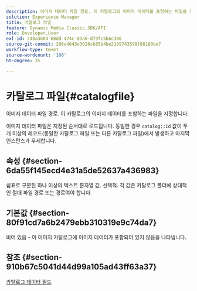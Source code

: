 ```yaml
---
description: 이미지 데이터 파일 경로. 이 카탈로그의 이미지 데이터를 포함하는 파일을 지정합니다.
solution: Experience Manager
title: 카탈로그 파일
feature: Dynamic Media Classic,SDK/API
role: Developer,User
exl-id: 240a3884-68dd-474c-83a6-d79fc5b6c300
source-git-commit: 206e4643e3926cb85b4be2189743578f88180be7
workflow-type: tm+mt
source-wordcount: '108'
ht-degree: 3%

---
```


# 카탈로그 파일{#catalogfile}

이미지 데이터 파일 경로. 이 카탈로그의 이미지 데이터를 포함하는 파일을 지정합니다.

이미지 데이터 파일은 지정된 순서대로 로드됩니다. 동일한 경우 `catalog::Id` 값이 두 개 이상의 레코드(동일한 카탈로그 파일 또는 다른 카탈로그 파일)에서 발생하고 마지막 인스턴스가 우세합니다.

## 속성 {#section-6da55f145ecd4e31a5de52637a436983}

쉼표로 구분된 하나 이상의 텍스트 문자열 값. 선택적. 각 값은 카탈로그 폴더에 상대적인 절대 파일 경로 또는 경로여야 합니다.

## 기본값 {#section-80f91cd7a6b2479ebb310319e9c74da7}

비어 있음 - 이 이미지 카탈로그에 이미지 데이터가 포함되어 있지 않음을 나타냅니다.

## 참조 {#section-910b67c5041d44d99a105ad43ff63a37}

[카탈로그 데이터 필드](../../../../../is-api/image-catalog/image-serving-api-ref/c-image-catalog-reference/c-overview/c-catalog-data-fields/c-catalog-data-fields.md#concept-b19581028ec44f98b9f5943624403d29)
